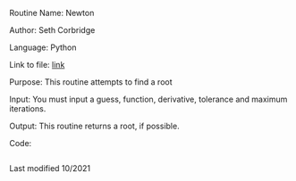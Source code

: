 Routine Name: Newton

Author: Seth Corbridge

Language: Python

Link to file: [link](https://github.com/SethCorb/math4610/blob/7407cb714c2b2213922d7db7f78600434cf2e8ec/software/secant.py)

Purpose: This routine attempts to find a root 

Input: You must input a guess, function, derivative, tolerance and maximum iterations.

Output: This routine returns a root, if possible.

Code:
```

```
Last modified 10/2021


